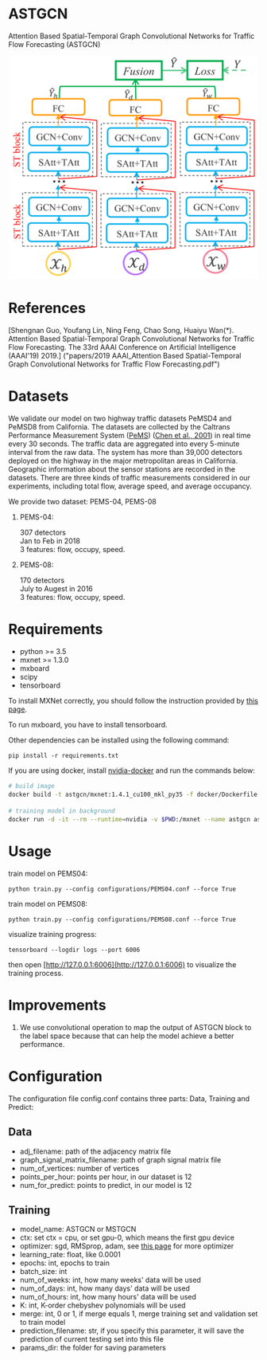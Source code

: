# ASTGCN

Attention Based Spatial-Temporal Graph Convolutional Networks for Traffic Flow Forecasting (ASTGCN)

![model architecture](figures/model.png)

# References

[Shengnan Guo, Youfang Lin, Ning Feng, Chao Song, Huaiyu Wan(*). Attention Based Spatial-Temporal Graph Convolutional Networks for Traffic Flow Forecasting. The 33rd AAAI Conference on Artificial Intelligence (AAAI'19) 2019.] ("papers/2019 AAAI_Attention Based Spatial-Temporal Graph Convolutional Networks for Traffic Flow Forecasting.pdf")

# Datasets

We validate our model on two highway traffic datasets PeMSD4 and PeMSD8 from California. The datasets are collected by the Caltrans Performance Measurement System ([PeMS](http://pems.dot.ca.gov/)) ([Chen et al., 2001](https://trrjournalonline.trb.org/doi/10.3141/1748-12)) in real time every 30 seconds. The traffic data are aggregated into every 5-minute interval from the raw data. The system has more than 39,000 detectors deployed on the highway in the major metropolitan areas in California. Geographic information about the sensor stations are recorded in the datasets. There are three kinds of traffic measurements considered in our experiments, including total flow, average speed, and average occupancy.

We provide two dataset: PEMS-04, PEMS-08

1. PEMS-04:
   
   307 detectors  
   Jan to Feb in 2018  
   3 features: flow, occupy, speed.

2. PEMS-08:
   
   170 detectors  
   July to Augest in 2016  
   3 features: flow, occupy, speed.

# Requirements

+ python >= 3.5
+ mxnet >= 1.3.0
+ mxboard
+ scipy
+ tensorboard

To install MXNet correctly, you should follow the instruction provided by [this page](https://mxnet.incubator.apache.org/install/index.html?platform=Linux&language=Python&processor=CPU).

To run mxboard, you have to install tensorboard.

Other dependencies can be installed using the following command:
```
pip install -r requirements.txt
```

If you are using docker, install [nvidia-docker](https://github.com/NVIDIA/nvidia-docker) and run the commands below:
```bash
# build image
docker build -t astgcn/mxnet:1.4.1_cu100_mkl_py35 -f docker/Dockerfile .

# training model in background
docker run -d -it --rm --runtime=nvidia -v $PWD:/mxnet --name astgcn astgcn/mxnet:1.4.1_cu100_mkl_py35 python3 train.py --config configurations/PEMS04.conf --force True
```

# Usage

train model on PEMS04:
```
python train.py --config configurations/PEMS04.conf --force True
```

train model on PEMS08:
```
python train.py --config configurations/PEMS08.conf --force True
```

visualize training progress:
```
tensorboard --logdir logs --port 6006
```
then open [http://127.0.0.1:6006](http://127.0.0.1:6006) to visualize the training process.

# Improvements

1. We use convolutional operation to map the output of ASTGCN block to the label space because that can help the model achieve a better performance.

# Configuration

The configuration file config.conf contains three parts: Data, Training and Predict:

## Data

+ adj_filename: path of the adjacency matrix file
+ graph_signal_matrix_filename: path of graph signal matrix file
+ num_of_vertices: number of vertices
+ points_per_hour: points per hour, in our dataset is 12
+ num_for_predict: points to predict, in our model is 12

## Training

+ model_name: ASTGCN or MSTGCN
+ ctx: set ctx = cpu, or set gpu-0, which means the first gpu device
+ optimizer: sgd, RMSprop, adam, see [this page](https://mxnet.incubator.apache.org/api/python/optimization/optimization.html#the-mxnet-optimizer-package) for more optimizer
+ learning_rate: float, like 0.0001
+ epochs: int, epochs to train
+ batch_size: int
+ num_of_weeks: int, how many weeks' data will be used
+ num_of_days: int, how many days' data will be used
+ num_of_hours: int, how many hours' data will be used
+ K: int, K-order chebyshev polynomials will be used
+ merge: int, 0 or 1, if merge equals 1, merge training set and validation set to train model
+ prediction_filename: str, if you specify this parameter, it will save the prediction of current testing set into this file
+ params_dir: the folder for saving parameters